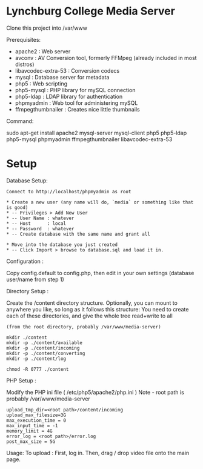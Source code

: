 # Lynchburg College Media Server

Clone this project into /var/www


Prerequisites:

* apache2             : Web server
* avconv              : AV Conversion  tool, formerly FFMpeg (already included in most distros)
* libavcodec-extra-53 : Conversion codecs
* mysql               : Database server for metadata
* php5                : Web scripting
* php5-mysql          : PHP library for mySQL connection
* php5-ldap           : LDAP library for authentication
* phpmyadmin          : Web tool for administering mySQL
* ffmpegthumbnailer   : Creates nice little thumbnails

Command:

sudo apt-get install apache2 mysql-server mysql-client php5 php5-ldap php5-mysql phpmyadmin ffmpegthumbnailer libavcodec-extra-53 



# Setup

Database Setup:

    Connect to http://localhost/phpmyadmin as root 

    * Create a new user (any name will do, `media` or something like that is good) 
    * -- Privileges > Add New User
    * -- User Name : whatever
    * -- Host      : local
    * -- Password  : whatever
    * -- Create database with the same name and grant all

    * Move into the database you just created
    * -- Click Import > browse to database.sql and load it in.  
   


Configuration :

Copy config.default to config.php, then edit in your own settings (database user/name from step 1) 


Directory Setup :

Create the /content directory structure.  Optionally, you can mount to anywhere you like, so long as it follows this structure:
You need to create each of these directories, and give the whole tree read+write to all 

    (from the root directory, probably /var/www/media-server)

    mkdir ./content
    mkdir -p ./content/available
    mkdir -p ./content/incoming
    mkdir -p ./content/converting
    mkdir -p ./content/log
        
    chmod -R 0777 ./content

    
PHP Setup : 

Modify the PHP ini file ( /etc/php5/apache2/php.ini )
Note - root path is probably /var/www/media-server
    
    upload_tmp_dir=<root path>/content/incoming   
    upload_max_filesize=3G
    max_execution_time = 0
    max_input_time = -1
    memory_limit = 4G
    error_log = <root path>/error.log
    post_max_size = 5G
    
Usage:
    To upload :  First, log in.  Then, drag / drop video file onto the main page.


    


